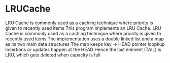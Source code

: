 # LRUCache
LRU Cache is commonly used as a caching technique where priority is given to recently used items
This program implements an LRU Cache.
LRU Cache is commonly used as a caching technique where priority is given to recently used items
The implementation uses a double linked list and a map as its two main data structures
The map keeps key -> HEAD pointer loopkup Insertions or updates happen at the HEAD
Hence the last element (TAIL) is LRU, which gets deleted when capacity is full
